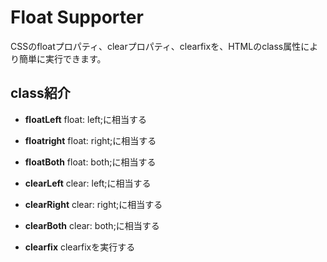 # Float Supporter
CSSのfloatプロパティ、clearプロパティ、clearfixを、HTMLのclass属性により簡単に実行できます。

## class紹介

- **floatLeft** float: left;に相当する
- **floatright** float: right;に相当する
- **floatBoth** float: both;に相当する

- **clearLeft** clear: left;に相当する
- **clearRight** clear: right;に相当する
- **clearBoth** clear: both;に相当する

- **clearfix** clearfixを実行する

